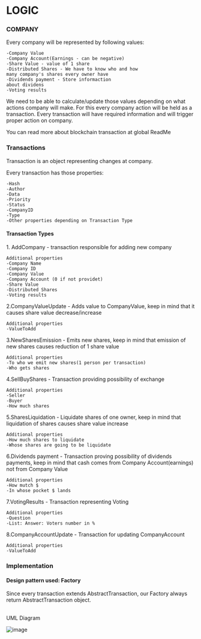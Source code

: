 # LOGIC

<h3> COMPANY </h3>
Every company will be represented by following values:

    -Company Value
    -Company Account(Earnings - can be negative)
    -Share Value - value of 1 share
    -Distributed Shares - We have to know who and how
    many company's shares every owner have
    -Dividends payment - Store informaction
    about dividens
    -Voting results

We need to be able to calculate/update those values depending on what actions company will make. For this every company
action will be held as a transaction. Every transaction will have required information and will trigger proper action on
company.

You can read more about blockchain transaction at global ReadMe

<h3> Transactions </h3>
Transaction is an object representing changes at company.

Every transaction has those properties:

    -Hash
    -Author
    -Data
    -Priority
    -Status
    -CompanyID
    -Type
    -Other properties depending on Transaction Type

<h4> Transaction Types </h4>
1. AddCompany - transaction responsible for adding new company

    Additional properties
    -Company Name
    -Company ID
    -Company Value
    -Company Account (0 if not providet)
    -Share Value
    -Distributed Shares
    -Voting results

2.CompanyValueUpdate - Adds value to CompanyValue, keep in mind that it causes share value decrease/increase

    Additional properties
    -ValueToAdd

3.NewSharesEmission - Emits new shares, keep in mind that emission of new shares causes reduction of 1 share value

    Additional properties
    -To who we emit new shares(1 person per transaction)
    -Who gets shares

4.SellBuyShares - Transaction providing possibility of exchange

    Additional properties
    -Seller
    -Buyer
    -How much shares

5.SharesLiquidation - Liquidate shares of one owner, keep in mind that liquidation of shares causes share value increase

    Additional properties
    -How much shares to liquidate
    -Whose shares are going to be liquidate

6.Dividends payment - Transaction proving possibility of dividends payments, keep in mind that cash comes from Company
Account(earnings) not from Company Value

    Additional properties
    -How mutch $
    -In whose pocket $ lands

7.VotingResults - Transaction representing Voting

    Additional properties
    -Question
    -List: Answer: Voters number in %

8.CompanyAccountUpdate - Transaction for updating CompanyAccount

    Additional properties
    -ValueToAdd

<h3> Implementation </h3>
<h4>Design pattern used: <b>Factory</b></h4>  
Since every transaction extends AbstractTransaction, our Factory always return AbstractTransaction object. 
<br><br>

UML Diagram

![image](https://user-images.githubusercontent.com/72470330/144077593-6e342cfc-b60d-4b1a-991e-b0b8af81177f.png)




